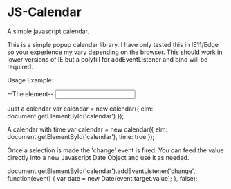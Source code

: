 # JS-Calendar
A simple javascript calendar.

This is a simple popup calendar library.  I have only tested this in IE11/Edge so your experience my vary depending on the browser.  This should work in lower versions of IE but a polyfill for addEventListener and bind will be required.

Usage Example:

--The element--
<input id="calendar" type="text" />

Just a calendar
var calendar = new calendar({ elm: document.getElementById('calendar') });


A calendar with time
var calendar = new calendar({ elm: document.getElementById('calendar'), time: true });


Once a selection is made the 'change' event is fired.  You can feed the value directly into a new Javascript Date Object and use it as needed.

document.getElementById('calendar').addEventListener('change', function(event) {
  var date = new Date(event.target.value);
}, false);
